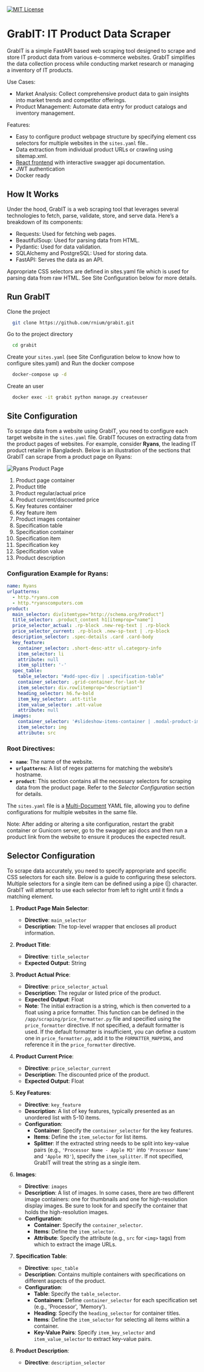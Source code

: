[![MIT License](https://img.shields.io/badge/License-MIT-green.svg)](https://choosealicense.com/licenses/mit/)
# GrabIT: IT Product Data Scraper

GrabIT is a simple FastAPI based web scraping tool designed to scrape and store IT product data from various e-commerce websites. GrabIT simplifies the data collection process while conducting market research or managing a inventory of IT products.

Use Cases:
- Market Analysis: Collect comprehensive product data to gain insights into market trends and competitor offerings.
- Product Management: Automate data entry for product catalogs and inventory management.


Features:
- Easy to configure product webpage structure by specifying element css selectors for multiple websites in the `sites.yaml` file..
- Data extraction from individual product URLs or crawling using sitemap.xml.
- [React frontend](https://github.com/rnium/grabit_frontend) with interactive swagger api documentation.
- JWT authentication
- Docker ready

## How It Works
Under the hood, GrabIT is a web scraping tool that leverages several technologies to fetch, parse, validate, store, and serve data. Here’s a breakdown of its components:

- Requests: Used for fetching web pages.
- BeautifulSoup: Used for parsing data from HTML.
- Pydantic: Used for data validation.
- SQLAlchemy and PostgreSQL: Used for storing data.
- FastAPI: Serves the data as an API.

Appropriate CSS selectors are defined  in sites.yaml file which is used for parsing data from raw HTML. See Site Configuration below for more details.
## Run GrabIT

Clone the project

```bash
  git clone https://github.com/rnium/grabit.git
```

Go to the project directory

```bash
  cd grabit
```

Create your `sites.yaml` (see Site Configuration below to know how to configure sites.yaml) and Run the docker compose

```bash
  docker-compose up -d
```

Create an user

```bash
  docker exec -it grabit python manage.py createuser
```


## Site Configuration

To scrape data from a website using GrabIT, you need to configure each target website in the `sites.yaml` file. GrabIT focuses on extracting data from the product pages of websites. For example, consider **Ryans**, the leading IT product retailer in Bangladesh. Below is an illustration of the sections that GrabIT can scrape from a product page on Ryans:

![Ryans Product Page](https://i.ibb.co/9Z4mY8S/IMG-20240809-203209.jpg)
1. Product page container
2. Product title
3. Product regular/actual price
4. Product current/discounted price
5. Key features container
6. Key feature item
7. Product images container
8. Specification table
9. Specification container
10. Specification item
11. Specification key
12. Specification value
13. Product description

### Configuration Example for Ryans:

```yaml
name: Ryans
urlpatterns:
  - http.*ryans.com
  - http.*ryanscomputers.com
product:
  main_selector: div[itemtype="http://schema.org/Product"]
  title_selector: .product_content h1[itemprop="name"]
  price_selector_actual: .rp-block .new-reg-text | .rp-block
  price_selector_current: .rp-block .new-sp-text | .rp-block
  description_selector: .spec-details .card .card-body
  key_feature:
    container_selector: .short-desc-attr ul.category-info
    item_selector: li
    attribute: null
    item_splitter: '-'
  spec_table:
    table_selector: "#add-spec-div | .specification-table"
    container_selector: .grid-container.for-last-hr
    item_selector: div.row[itemprop="description"]
    heading_selector: h6.fw-bold
    item_key_selector: .att-title
    item_value_selector: .att-value
    attribute: null
  images:
    container_selector: '#slideshow-items-container | .modal-product-img .side_view'
    item_selector: img
    attribute: src
```

### Root Directives:

- **`name`**: The name of the website.
- **`urlpatterns`**: A list of regex patterns for matching the website’s hostname.
- **`product`**: This section contains all the necessary selectors for scraping data from the product page. Refer to the *Selector Configuration* section for details.

The `sites.yaml` file is a [Multi-Document](https://gettaurus.org/docs/YAMLTutorial/#YAML-Multi-Documents) YAML file, allowing you to define configurations for multiple websites in the same file.

Note: After adding or altering a site configuration, restart the grabit container or Gunicorn server, go to the swagger api docs and then run a product link from the website to ensure it produces the expected result.

## Selector Configuration

To scrape data accurately, you need to specify appropriate and specific CSS selectors for each site. Below is a guide to configuring these selectors. Multiple selectors for a single item can be defined using a pipe (|) character. GrabIT will attempt to use each selector from left to right until it finds a matching element.

1. **Product Page Main Selector**:
   - **Directive**: `main_selector`
   - **Description**: The top-level wrapper that encloses all product information.

2. **Product Title**:
   - **Directive**: `title_selector`
   - **Expected Output**: String

3. **Product Actual Price**:
   - **Directive**: `price_selector_actual`
   - **Description**: The regular or listed price of the product.
   - **Expected Output**: Float
   - **Note**: The initial extraction is a string, which is then converted to a float using a price formatter. This function can be defined in the `/app/scraping/price_formatter.py` file and specified using the `price_formatter` directive. If not specified, a default formatter is used. If the default formatter is insufficient, you can define a custom one in `price_formatter.py`, add it to the `FORMATTER_MAPPING`, and reference it in the `price_formatter` directive.

4. **Product Current Price**:
   - **Directive**: `price_selector_current`
   - **Description**: The discounted price of the product.
   - **Expected Output**: Float

5. **Key Features**:
   - **Directive**: `key_feature`
   - **Description**: A list of key features, typically presented as an unordered list with 5-10 items.
   - **Configuration**:
     - **Container**: Specify the `container_selector` for the key features.
     - **Items**: Define the `item_selector` for list items.
     - **Splitter**: If the extracted string needs to be split into key-value pairs (e.g., `'Processor Name - Apple M3'` into `'Processor Name'` and `'Apple M3'`), specify the `item_splitter`. If not specified, GrabIT will treat the string as a single item.

6. **Images**:
   - **Directive**: `images`
   - **Description**: A list of images. In some cases, there are two different image containers: one for thumbnails and one for high-resolution display images. Be sure to look for and specify the container that holds the high-resolution images.
   - **Configuration**:
     - **Container**: Specify the `container_selector`.
     - **Items**: Define the `item_selector`.
     - **Attribute**: Specify the attribute (e.g., `src` for `<img>` tags) from which to extract the image URLs.

7. **Specification Table**:
   - **Directive**: `spec_table`
   - **Description**: Contains multiple containers with specifications on different aspects of the product.
   - **Configuration**:
     - **Table**: Specify the `table_selector`.
     - **Containers**: Define `container_selector` for each specification set (e.g., 'Processor', 'Memory').
     - **Heading**: Specify the `heading_selector` for container titles.
     - **Items**: Define the `item_selector` for selecting all items within a container.
     - **Key-Value Pairs**: Specify `item_key_selector` and `item_value_selector` to extract key-value pairs.

8. **Product Description**:
   - **Directive**: `description_selector`
